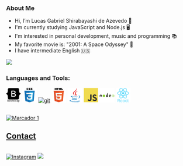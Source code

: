 <h3>About Me</h3>

- Hi, I’m Lucas Gabriel Shirabayashi de Azevedo 👋
- I'm currently studying JavaScript and Node.js 🖥️
- I'm interested in personal development, music and programming 📚
- My favorite movie is: "2001: A Space Odyssey" 🎥
- I have intermediate English 🇺🇸

![](https://komarev.com/ghpvc/?username=lucasshira&color=blue)

<h3 align="left">Languages and Tools:</h3>
<p align="left"> <a href="https://getbootstrap.com" target="_blank" rel="noreferrer"><img src="https://raw.githubusercontent.com/devicons/devicon/master/icons/bootstrap/bootstrap-plain-wordmark.svg" alt="bootstrap" width="40" height="40"/></a> <a href="https://www.w3schools.com/css/" target="_blank" rel="noreferrer"> <img src="https://raw.githubusercontent.com/devicons/devicon/master/icons/css3/css3-original-wordmark.svg" alt="css3" width="40" height="40"/></a> <a href="https://git-scm.com/" target="_blank" rel="noreferrer"> <img src="https://www.vectorlogo.zone/logos/git-scm/git-scm-icon.svg" alt="git" width="40" height="40"/></a> <a href="https://www.w3.org/html/" target="_blank" rel="noreferrer"><img src="https://raw.githubusercontent.com/devicons/devicon/master/icons/html5/html5-original-wordmark.svg" alt="html5" width="40" height="40"/></a> <a href="https://www.java.com" target="_blank" rel="noreferrer"> <img src="https://raw.githubusercontent.com/devicons/devicon/master/icons/java/java-original.svg" alt="java" width="40" height="40"/></a> <a href="https://developer.mozilla.org/en-US/docs/Web/JavaScript" target="_blank" rel="noreferrer"> <img src="https://raw.githubusercontent.com/devicons/devicon/master/icons/javascript/javascript-original.svg" alt="javascript" width="40" height="40"/></a> <a href="https://nodejs.org" target="_blank" rel="noreferrer"><img src="https://raw.githubusercontent.com/devicons/devicon/master/icons/nodejs/nodejs-original-wordmark.svg" alt="nodejs" width="40" height="40"/></a> <a href="https://reactjs.org/" target="_blank" rel="noreferrer"> <img src="https://raw.githubusercontent.com/devicons/devicon/master/icons/react/react-original-wordmark.svg" alt="react" width="40" height="40"/></a> </p>

<br>
<div>
  <a href="https://github.com/lucasshira">
    <img src="http://github-profile-summary-cards.vercel.app/api/cards/profile-details?username=lucasshira&theme=apprentice" width="800" height="200" alt="Marcador 1">
</div>

## Contact

<br>[![Instagram](https://img.shields.io/badge/Instagram-E4405F?style=for-the-badge&logo=instagram&logoColor=white)](https://www.instagram.com/lvcasgabriel/)
<a href = "mailto:lucas.shirabayashi@gmail.com"><img src="https://img.shields.io/badge/-Gmail-%23333?style=for-the-badge&logo=gmail&logoColor=white" target="_blank"></a>
